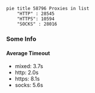 
```mermaid
pie title 58796 Proxies in list
    "HTTP" : 28545
    "HTTPS": 10594
    "SOCKS" : 28016
```

### Some Info
#### Average Timeout

- mixed: 3.7s
- http: 2.0s
- https: 8.1s
- socks: 5.6s
